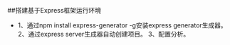 ##搭建基于Express框架运行环境
* 1、通过npm install express-generator -g安装express generator生成器。
  2、通过express server生成器自动创建项目。
  3、配置分析。
